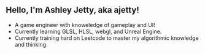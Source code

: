 ## Hello, I'm Ashley Jetty, aka ajetty!
* A game engineer with knoweledge of gameplay and UI!
* Currently learning GLSL, HLSL, webgl, and Unreal Engine. 
* Currently training hard on Leetcode to master my algorithmic knowledge and thinking.

